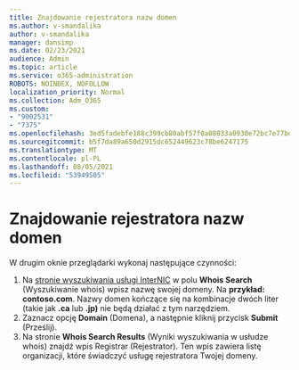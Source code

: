 ```yaml
---
title: Znajdowanie rejestratora nazw domen
ms.author: v-smandalika
author: v-smandalika
manager: dansimp
ms.date: 02/23/2021
audience: Admin
ms.topic: article
ms.service: o365-administration
ROBOTS: NOINDEX, NOFOLLOW
localization_priority: Normal
ms.collection: Adm_O365
ms.custom:
- "9002531"
- "7375"
ms.openlocfilehash: 3ed5fadebfe188c399cb80abf57f0a08033a0930e72bc7e77bd9ac889638fe60
ms.sourcegitcommit: b5f7da89a650d2915dc652449623c78be6247175
ms.translationtype: MT
ms.contentlocale: pl-PL
ms.lasthandoff: 08/05/2021
ms.locfileid: "53949505"
---
```

# <a name="find-your-domain-registrar"></a>Znajdowanie rejestratora nazw domen

W drugim oknie przeglądarki wykonaj następujące czynności:

1. Na [stronie wyszukiwania usługi InterNIC](https://lookup.icann.org/) w polu **Whois Search** (Wyszukiwanie whois) wpisz nazwę swojej domeny. Na **przykład: contoso.com**. Nazwy domen kończące się na kombinacje dwóch liter (takie jak **.ca** lub **.jp)** nie będą działać z tym narzędziem.
2. Zaznacz opcję **Domain** (Domena), a następnie kliknij przycisk **Submit** (Prześlij).
3. Na stronie **Whois Search Results** (Wyniki wyszukiwania w usłudze whois) znajdź wpis Registrar (Rejestrator). Ten wpis zawiera listę organizacji, które świadczyć usługę rejestratora Twojej domeny.
